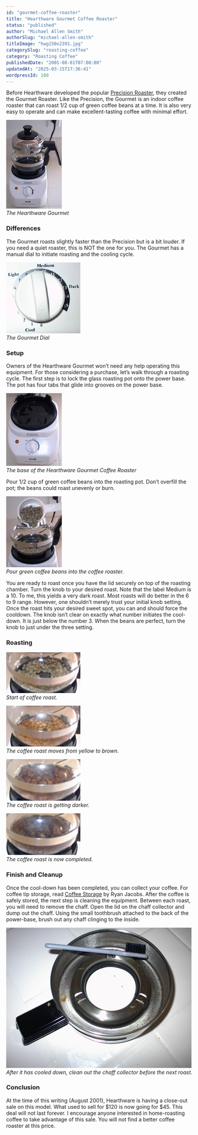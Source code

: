 ```yaml
---
id: "gourmet-coffee-roaster"
title: "Hearthware Gourmet Coffee Roaster"
status: "published"
author: "Michael Allen Smith"
authorSlug: "michael-allen-smith"
titleImage: "hwg150x2391.jpg"
categorySlug: "roasting-coffee"
category: "Roasting Coffee"
publishedDate: "2001-08-01T07:00:00"
updatedAt: "2025-03-15T17:36:41"
wordpressId: 100
---
```


Before Hearthware developed the popular [Precision Roaster](/home-roasting-with-the-hearthware-precision/), they created the Gourmet Roaster. Like the Precision, the Gourmet is an indoor coffee roaster that can roast 1/2 cup of green coffee beans at a time. It is also very easy to operate and can make excellent-tasting coffee with minimal effort.

![Hearthware Gourmet](hwg150x2391.jpg)  
*The Hearthware Gourmet*

### Differences

The Gourmet roasts slightly faster than the Precision but is a bit louder. If you need a quiet roaster, this is NOT the one for you. The Gourmet has a manual dial to initiate roasting and the cooling cycle.

![Hearthware Gourmet Dial](dial200x191.jpg)  
*The Gourmet Dial*

### Setup

Owners of the Hearthware Gourmet won’t need any help operating this equipment. For those considering a purchase, let’s walk through a roasting cycle. The first step is to lock the glass roasting pot onto the power base. The pot has four tabs that glide into grooves on the power base.

![roaster base](base150x196.jpg)  
*The base of the Hearthware Gourmet Coffee Roaster*

Pour 1/2 cup of green coffee beans into the roasting pot. Don’t overfill the pot; the beans could roast unevenly or burn.

![pour green beans into roaster](pour150x191.jpg)  
*Pour green coffee beans into the coffee roaster.*

You are ready to roast once you have the lid securely on top of the roasting chamber. Turn the knob to your desired roast. Note that the label Medium is a 10. To me, this yields a very dark roast. Most roasts will do better in the 6 to 9 range. However, one shouldn’t merely trust your initial knob setting. Once the roast hits your desired sweet spot, you can and should force the cooldown. The knob isn’t clear on exactly what number initiates the cool-down. It is just below the number 3. When the beans are perfect, turn the knob to just under the three setting.

### Roasting

![roast 1](roast1_200x110.jpg)  
*Start of coffee roast.*

![roast 2](roast2_200x110.jpg)  
*The coffee roast moves from yellow to brown.*

![roast 3](roast3_200x112.jpg)  
*The coffee roast is getting darker.*

![roast 4](roast4_200x112.jpg)  
*The coffee roast is now completed.*

### Finish and Cleanup

Once the cool-down has been completed, you can collect your coffee. For coffee tip storage, read [Coffee Storage](/coffee-storage/) by Ryan Jacobs. After the coffee is safely stored, the next step is cleaning the equipment. Between each roast, you will need to remove the chaff. Open the lid on the chaff collector and dump out the chaff. Using the small toothbrush attached to the back of the power-base, brush out any chaff clinging to the inside.

![chaff collector](gourmet-roaster-chaff-collector.jpg)  
*After it has cooled down, clean out the chaff collector before the next roast.*

### Conclusion

At the time of this writing (August 2001), Hearthware is having a close-out sale on this model. What used to sell for $120 is now going for $45. This deal will not last forever. I encourage anyone interested in home-roasting coffee to take advantage of this sale. You will not find a better coffee roaster at this price.
